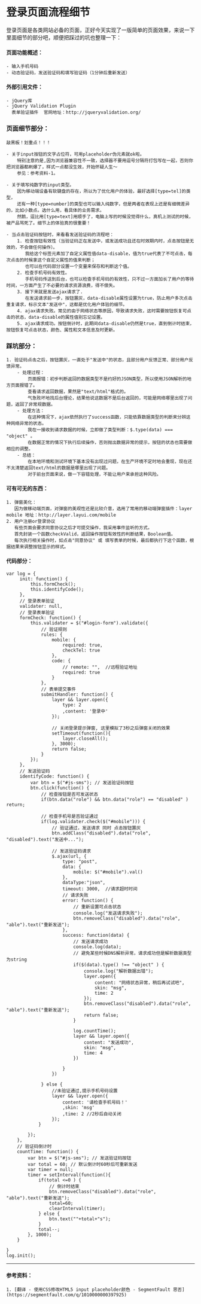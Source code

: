 # 登录页面流程细节

登录页面是各类网站必备的页面，正好今天实现了一版简单的页面效果，来说一下里面细节的部分吧，顺便把踩过的坑也整理一下：

#### 页面功能概述：
    - 输入手机号码
    - 动态验证码，发送验证码和填写验证码（1分钟后重新发送）

#### 外部引用文件：
    - jQuery库
    - jQuery Validation Plugin  
      表单验证插件  官网地址：http://jqueryvalidation.org/ 
       
### 页面细节部分：

    敲黑板！划重点！！！
    
    - 关于input按钮的文字占位符，可用placeholder伪元素就ok啦。
        特别注意的是,因为浏览器兼容性不一致，选择器不要用逗号分隔符打包写在一起，否则你把浏览器都刷爆了，样式一点都没生效，开始怀疑人生～
        参见：参考资料-1。
    
    - 关于填写纯数字的input类型。
        因为移动端设备有软键盘的存在，所以为了优化用户的体验，最好选择[type=tel]的类型，
        还有一种[type=number]的类型也可以输入纯数字，但是两者在表现上还是有细微差异的，比如小数点。选什么用，看具体的业务需求。
        然鹅，逗比用[type=text]用顺手了，电脑上写的时候没觉得什么，真机上测试的时候，被产品骂死了。细节上的体验真的很重要！
    
    - 当点击验证码按钮时，来看看发送验证码的流程吧：
        1. 检查按钮有效性（当验证码正在发送中，或发送成功且还在时效期内时，点击按钮是无效的，不会做任何操作）。
           我给这个标签元素加了自定义属性值data-disable，值为true代表了不可点击，每次点击的时候拿这个自定义属性的值来判断；
           也可以在代码部分设置一个变量来保存和判断这个值。
        2. 检查手机号码有效性。
           手机号码传送到后台，也可以检查手机号码的有效性，只不过一方面加长了用户的等待时间，一方面产生了不必要的请求资源浪费，得不偿失。
        3. 接下来就是发送ajax请求了.
           在发送请求前一步，按钮置灰，data-disable属性设置为true，防止用户多次点击重复请求，标示文本"发送中"，这都是优化用户体验的细节。
        4. ajax请求失败。常见的由于网络状态等原因，导致请求失败，这时需要按钮恢复可点击的状态，data-disable的属性值别忘记设置。
        5. ajax请求成功。按钮倒计时，此期间data-disable仍然是true，直到倒计时结束，按钮恢复可点击状态，颜色、属性和文本信息及时更新。


### 踩坑部分：
    1. 验证码点击之后，按钮置灰，一直处于"发送中"的状态，且部分用户反馈正常、部分用户反馈异常。
        - 处理过程：
            页面报错：初步判断返回的数据类型不是约好的JSON类型，所以使用JSON解析的地方页面报错了。
            查看请求返回数据，果然是"text/html"格式的。
            气急败坏地找后台理论，结果他说这数据不是后台返回的，可能是网络哪里出现了问题，返回了非常规数据。
        - 处理方法：
            在这种情况下，ajax依然执行了success函数，只能依靠数据类型的判断来分辨这种网络异常的状态。
            我在一接收到请求数据的时候，立即做了类型判断：$.type(data) === "object" 。
            在数据正常的情况下执行后续操作，否则抛出数据异常的提示，按钮的状态也需要做相应的调整。
        - 总结：
            在本地环境和测试环境下基本没有出现过问题，在生产环境不定时地会重现，现在还不太清楚返回text/html的数据是哪里出现了问题。
            对于前台页面来说，做一下容错处理，不能让用户来承担这种风险。
    
    
#### 可有可无的东西：
    1. 弹窗美化：
       因为做移动端页面，对弹窗的美观性还是比较介意，选用了常用的移动端弹窗插件：layer mobile 地址：http://layer.layui.com/mobile
    2. 用户注册or登录协议
       有些页面会要求同意协议之后才可提交操作，我采用事件监听的方式。
       首先封装一个函数checkValid，返回操作按钮有效性的判断结果，Boolean值。
       每次执行相关操作时，如点击"同意协议" 或 填写表单的时候，最后都执行下这个函数，根据结果来调整按钮显示的样式。
        
#### 代码部分：
``` {javascript}
var log = {
     init: function() {
         this.formCheck();
         this.identifyCode();
     },
     // 登录表单验证
     validater: null,
     // 登录表单验证
     formCheck: function() {
         this.validater = $("#login-form").validate({
             // 验证规则
             rules: {
                 mobile: {
                     required: true,
                     checkTel: true
                 },
                 code: {
                     // remote: "",  //远程验证地址
                     required: true
                 }
             },
             // 表单提交事件
             submitHandler: function() {
                 layer && layer.open({
                     type: 2
                     ,content: '登录中'
                 });

                 // 关闭登录提示弹窗, 这里模拟了3秒之后弹窗关闭的效果
                 setTimeout(function(){
                     layer.closeAll();
                 }, 3000);
                 return false;
             }
         });
     },
     // 发送验证码
     identifyCode: function() {
         var btn = $("#js-sms"); // 发送验证码按钮
         btn.click(function() {
             // 检查按钮是否可发送状态
             if(btn.data("role") && btn.data("role") == "disabled" ) return;

             // 检查手机号是否验证通过
             if(log.validater.check($("#mobile"))) {
                 // 验证通过，发送请求 同时 点击按钮置灰
                 btn.addClass("disabled").data("role", "disabled").text("发送中...");

                 // 发送验证码请求
                 $.ajax(url, {
                     type: "post",
                     data: {
                         mobile: $("#mobile").val()
                     },
                     dataType:"json",
                     timeout: 3000,  //请求超时时间
                     // 请求失败
                     error: function() {
                         // 重新设置可点击状态
                         console.log("发送请求失败");
                         btn.removeClass("disabled").data("role", "able").text("重新发送");
                     },
                     success: function(data) {
                         // 发送请求成功
                         console.log(data);
                         // 避免某些时候DNS解析异常，请求成功但是解析数据类型为string
                         if($(data).type() !== "object" ) {
                             console.log("解析数据出错");
                             layer.open({
                                 content: "网络状态异常，稍后再试试吧",
                                 skin: "msg",
                                 time: 2
                             });
                             btn.removeClass("disabled").data("role", "able").text("重新发送");
                             return false;
                         }

                         log.countTime();
                         layer && layer.open({
                             content: "发送成功",
                             skin: "msg",
                             time: 4
                         })

                     }
                 })

             } else {
                 //未验证通过,提示手机号码设置
                 layer && layer.open({
                     content: '请检查手机号码！'
                     ,skin: 'msg'
                     ,time: 2 //2秒后自动关闭
                 });
            }

        });
    },
    // 验证码倒计时
    countTime: function() {
        var btn = $("#js-sms"); // 发送验证码按钮
        var total = 60; // 默认倒计时60秒后可重新发送
        var timer = null;
        timer = setInterval(function(){
            if(total <=0 ) {
                // 倒计时结束
                btn.removeClass("disabled").data("role", "able").text("重新发送");
                total=60;
                clearInterval(timer);
            } else {
                btn.text(""+total+"s");
            }
            total--;
        }, 1000);
    }

}
log.init();
```
---              
        
#### 参考资料：
    1. [翻译 - 使用CSS修改HTML5 input placeholder颜色 - SegmentFault 思否](https://segmentfault.com/q/1010000000397925)